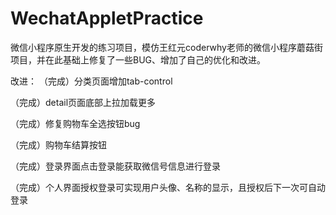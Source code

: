 # WechatAppletPractice
微信小程序原生开发的练习项目，模仿王红元coderwhy老师的微信小程序蘑菇街项目，并在此基础上修复了一些BUG、增加了自己的优化和改进。

改进：
（完成）分类页面增加tab-control

（完成）detail页面底部上拉加载更多

（完成）修复购物车全选按钮bug

（完成）购物车结算按钮

（完成）登录界面点击登录能获取微信号信息进行登录

（完成）个人界面授权登录可实现用户头像、名称的显示，且授权后下一次可自动登录
